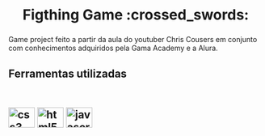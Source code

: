<h1 align="center">Figthing Game :crossed_swords: </h1>

###

<p> Game project feito a partir da aula do youtuber Chris Cousers em conjunto com conhecimentos adquiridos pela Gama Academy e a Alura. </p>

###

<h2> Ferramentas utilizadas <h2>

 <br>
<img src="https://cdn.jsdelivr.net/gh/devicons/devicon/icons/css3/css3-original.svg" height="40" width="52" alt="css3 logo"  />
  <img src="https://cdn.jsdelivr.net/gh/devicons/devicon/icons/html5/html5-original.svg" height="40" width="52" alt="html5 logo"  />
  <img src="https://cdn.jsdelivr.net/gh/devicons/devicon/icons/javascript/javascript-original.svg" height="40" width="52" alt="javascript logo"  />
